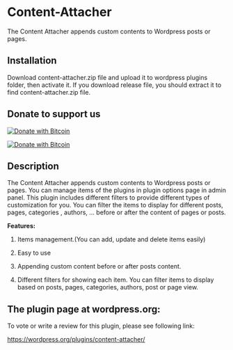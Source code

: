 # Content-Attacher
The Content Attacher appends custom contents to Wordpress posts or pages.   

## Installation                            
Download content-attacher.zip file and upload it to wordpress plugins folder, then activate it. If you download release file,
you should extract it to find content-attacher.zip file.

## Donate to support us                                     
                                                                   
[![Donate with Bitcoin](https://en.cryptobadges.io/badge/small/16f1DStB3YG3R4BMTa1zGYRxN9i7FAqtUX)](https://en.cryptobadges.io/donate/16f1DStB3YG3R4BMTa1zGYRxN9i7FAqtUX)
                                                   
  [![Donate with Bitcoin](https://en.cryptobadges.io/badge/big/16f1DStB3YG3R4BMTa1zGYRxN9i7FAqtUX)](https://en.cryptobadges.io/donate/16f1DStB3YG3R4BMTa1zGYRxN9i7FAqtUX)                                                                          
                                                              
## Description                             
The Content Attacher appends custom contents to Wordpress posts or pages. You can manage items of the plugins in plugin options page in admin panel.
This plugin includes different filters to provide different types of customization for you. You can filter the items to display for different posts, pages, categories
, authors, ... before or after the content of pages or posts.

**Features:**

1) Items management.(You can add, update and delete items easily)

2) Easy to use

3) Appending custom content before or after posts content.

4) Different filters for showing each item. You can filter items to display based on posts, pages, categories, authors, post or page view.

## The plugin page at wordpress.org: 

To vote or write a review for this plugin, please see following link:  

https://wordpress.org/plugins/content-attacher/
